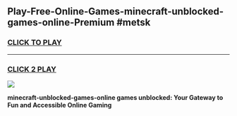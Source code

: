 
## Play-Free-Online-Games-minecraft-unblocked-games-online-Premium #metsk
<h3>
<a href="https://premium.freeplayer.one?title=minecraft-unblocked-games-online&ref=8M">CLICK TO PLAY</a></h3>
<hr>

<h3>
<a href="https://premium.freeplayer.one?title=minecraft-unblocked-games-online&ref=8M">CLICK 2 PLAY</a>
  
</h3>

<a href="https://premium.freeplayer.one?title=minecraft-unblocked-games-online&ref=8M"><img src="https://clearcache.store/games.png"></a>


**minecraft-unblocked-games-online games unblocked: Your Gateway to Fun and Accessible Online Gaming**
